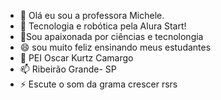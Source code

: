 - 👋 Olá eu sou a professora Michele.
- 👀 Tecnologia e robótica pela Alura Start!
- 💞️Sou apaixonada por ciências e tecnolongia
- 😄 sou muito feliz ensinando meus estudantes
- 🌱 PEI Oscar Kurtz Camargo
- 📫 Ribeirão Grande- SP
- ⚡ Escute o som da grama crescer rsrs

<!---
Mihpro27/Mihpro27 is a ✨ special ✨ repository because its `README.md` (this file) appears on your GitHub profile.
You can click the Preview link to take a look at your changes.
--->
